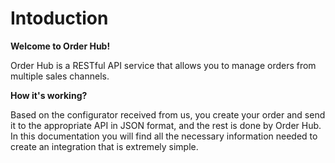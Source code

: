 # Intoduction
**Welcome to Order Hub!**

Order Hub is a RESTful API service that allows you to manage orders from multiple sales channels.

**How ​​it's working?**

Based on the configurator received from us, you create your order and send it to the appropriate API in JSON format, and the rest is done by Order Hub.
In this documentation you will find all the necessary information needed to create an integration that is extremely simple.
